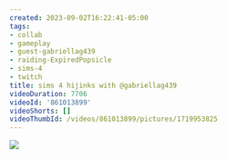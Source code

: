 ```yaml
---
created: 2023-09-02T16:22:41-05:00
tags:
- collab
- gameplay
- guest-gabriellag439
- raiding-ExpiredPopsicle
- sims-4
- twitch
title: sims 4 hijinks with @gabriellag439
videoDuration: 7706
videoId: '861013899'
videoShorts: []
videoThumbId: /videos/861013899/pictures/1719953825
---
```


![](20230902212241.jpg)
